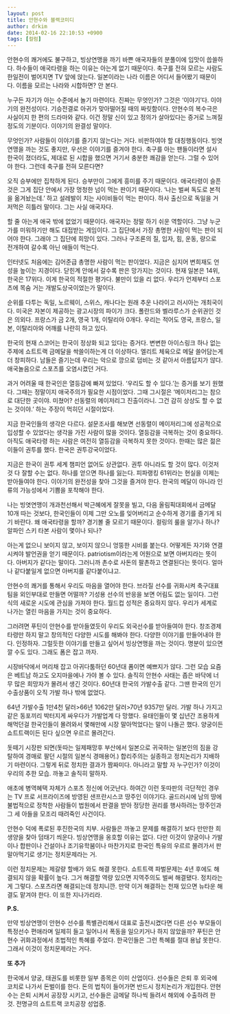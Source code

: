 ```yaml
---
layout: post
title: 안현수와 블랙코미디
author: drkim
date: 2014-02-16 22:10:53 +0900
tags: [컬럼]
---
```

안현수의 쾌거에도 불구하고, 빙상연맹을 까기 바쁜 애국자들의 분풀이에 입맛이 씁쓸하다. 하수들이 애국타령을 하는 이유는 아는게 없기 때문이다. 축구를 전혀 모르는 사람도 한일전이 벌어지면 TV 앞에 앉는다. 일본이라는 나라 이름은 어디서 들어봤기 때문이다. 이름을 모르는 나라와 시합하면? 안 본다.

  


누구든 자기가 아는 수준에서 놀기 마련이다. 진짜는 무엇인가? 그것은 ‘이야기’다. 이야기의 완전성이다. 기승전결로 아귀가 맞아떨어질 때의 짜릿함이다. 안현수의 복수극은 사실이지 한 편의 드라마와 같다. 이건 정말 신이 있고 정의가 살아있다는 증거로 느껴질 정도의 기분이다. 이야기의 완결성 말이다. 

  


무엇인가? 사람들이 이야기를 즐기지 않는다는 거다. 비판하여야 할 대칭행동이다. 빙엿연맹을 까는 것도 좋지만, 우선은 이야기를 즐겨야 한다. 축구를 아는 팬들이라면 설사 한국이 졌더라도, 제대로 된 시합을 했으면 거기서 충분한 쾌감을 얻는다. 그럴 수 있어야 한다. 그런데 축구를 전혀 모른다면? 

  


오직 승부에만 집착하게 된다. 승부만이 그에게 흥미를 주기 때문이다. 애국타령이 슬픈 것은 그게 집단 안에서 가장 멍청한 넘이 먹는 판이기 때문이다. ‘나는 벌써 독도로 본적을 옮겨놨는데.’ 하고 설레발이 치는 사이비들이 먹는 판이다. 하사 출신으로 독일을 거저먹은 히틀러 말이다. 그는 사실 애국자다. 

  


할 줄 아는게 애국 밖에 없었기 때문이다. 애국자는 정말 하기 쉬운 역할이다. 그냥 누군가를 미워하기만 해도 대접받는 게임이다. 그 집단에서 가장 총명한 사람이 먹는 판이 되어야 한다. 그래야 그 집단에 희망이 있다. 그러나 구조론의 질, 입자, 힘, 운동, 량으로 전개하여 갈수록 아닌 애들이 먹는다. 

  


인터넷도 처음에는 김어준급 총명한 사람이 먹는 판이었다. 지금은 심지어 변희재도 언성을 높이는 지경이다. 닫힌계 안에서 갈수록 판은 망가지는 것이다. 현재 일본은 14위, 한국은 17위다. 이게 한국의 적절한 평가다. 불만이 있을 리 없다. 우리가 언제부터 스포츠에 목숨 거는 개발도상국이었는가 말이다. 

  


순위를 다투는 독일, 노르웨이, 스위스, 캐나다는 원래 추운 나라이고 러시아는 개최국이다. 미국은 자본이 제공하는 광고시장의 파이가 크다. 폴란드와 벨라루스가 순위권인 것은 의외다. 프랑스가 금 2개, 영국 1개, 이탈리아 0개다. 우리는 적어도 영국, 프랑스, 일본, 이탈리아와 어깨를 나란히 하고 있다. 

  


한국의 현재 스코어는 한국이 정상화 되고 있다는 증거다. 변변한 아이스링크 하나 없는 주제에 쇼트트랙 금메달을 싹쓸이하는게 더 이상하다. 엘리트 체육으로 메달 쓸어담는게 더 창피하다. 남들은 즐기는데 우리는 악으로 깡으로 덤비는 것 같아서 아름답지가 않다. 애국놀음으로 스포츠를 오염시켰던 거다. 

  


과거 어려울 때 한국인은 열등감에 빠져 있었다. ‘우리도 할 수 있다.’는 증거를 보기 원했다. 그때는 정말이지 애국주의가 필요한 시점이었다. 그때 그시절은 ‘메이저리그는 참으로 대단한 곳이야. 미쳤어? 선동렬의 메이저리그 진출이라니. 그건 감히 상상도 할 수 없는 것이야.’ 하는 주장이 먹히던 시절이었다. 

  


지금 한국인들의 생각은 다르다. 설문조사를 해보면 선동렬이 메이저리그에 성공적으로 입성할 수 있었다는 생각을 가진 사람이 많을 것이다. 열등감을 극복하는 것이 중요하다. 아직도 애국타령 하는 사람은 여전히 열등감을 극복하지 못한 것이다. 한때는 많은 젊은이들이 권투를 했다. 한국은 권투강국이었다. 

  


지금은 한국이 권투 세계 챔피언 없어도 상관없다. 권투 아니라도 할 것이 많다. 이것저것 다 잘할 수는 없다. 하나를 얻으면 하나를 잃는다. 피파랭킹 61위라는 현실을 이제는 받아들여야 한다. 이야기의 완전성을 찾아 그것을 즐겨야 한다. 한국의 메달이 아니라 인류의 가능성에서 기쁨을 포착해야 한다. 

  


나는 빙엿연맹이 개과천선해서 박근혜에게 잘못을 빌고, 다음 올림픽대회에서 금메달 10개 따는 것보다, 한국인들이 이제 그만 오노를 잊어버리고 순수하게 경기를 즐기게 되기 바란다. 왜 애국타령을 할까? 경기볼 줄 모르기 때문이다. 컬링의 룰을 알기나 하나? 알파인 스키 타본 사람이 몇이나 되나? 

  


아는게 없으니 보이지 않고, 보이지 않으니 엉뚱한 시비를 붙는다. 어떻게든 자기와 연결시켜야 발언권을 얻기 때문이다. patriotism이라는게 어원으로 보면 아버지라는 뜻이다. 아버지가 같다는 말이다. 그러니까 촌수로 사돈의 팔촌하고 연결된다는 뜻이다. 얼마나 같다붙일게 없으면 아버지를 같다붙이냐고. 

  


안현수의 쾌거를 통해서 우리도 마음을 열어야 한다. 브라질 선수를 귀화시켜 축구대표팀을 외인부대로 만들면 어떨까? 기성용 선수의 반응을 보면 어림도 없는 일이다. 그런 식의 새로운 시도에 관심을 가져야 한다. 월드컵 성적은 중요하지 않다. 우리가 세계로 나가는 열린 마음을 가지는 것이 중요하다. 

  


그러려면 푸틴이 안현수를 받아들였듯이 우리도 외국선수를 받아들여야 한다. 창조경제 타령만 하지 말고 창의적인 다양한 시도를 해봐야 한다. 다양한 이야기를 만들어내야 한다. 인정하자. 그럴듯한 이야기를 만들고 싶어서 빙상연맹을 까는 것이다. 명분이 있으면 깔 수도 있다. 그래도 폼은 잡고 까자. 

  


시장바닥에서 머리채 잡고 아귀다툼하던 60년대 폼이면 예쁘지가 않다. 그런 모습 요즘은 베트남 하고도 오지마을에나 가야 볼 수 있다. 솔직히 안현수 사태는 좁은 바닥에 너무 많은 희망자가 몰려서 생긴 것이다. 60년대 한국의 가발수출 같다. 그땐 한국의 인기 수출상품이 오직 가발 하나 밖에 없었다. 

  


64년 가발수출 1만4천 달러>66년 1062만 달러>70년 9357만 달러. 가발 하나 가지고 같은 동포끼리 박터지게 싸우다가 가발업계 다 망했다. 유태인들이 몇 십년간 조용하게 해먹던걸 한국인들이 몰려와서 몇해만에 시장 말아먹었다는 말이 나돌곤 했다. 양궁이든 쇼트트랙이든 된다 싶으면 우르르 몰려간다. 

  


돗떼기 시장판 되면(돗따는 일제패망후 부산에서 일본으로 귀국하는 일본인의 짐을 강탈하여 경매로 팔던 시절의 일본식 경매용어.) 합리주의는 실종하고 정치논리가 지배하기 마련이다. 그렇게 뒤로 정치한 결과가 짬짜미다. 아니라고 말할 자 누구인가? 이것이 우리의 추한 모습. 까놓고 솔직히 말하자. 

  


애초에 병역혜택 자체가 스포츠 정신에 어긋난다. 하여간 이런 돗따판의 극단적인 경우는 TV 프로 서프라이즈에 방영된 샌프란시스코 땅주인 이야기다. 골드러시에 남의 땅에 불법적으로 정착한 사람들이 법원에서 판결을 받아 정당한 권리를 행사하려는 땅주인과 그 세 아들을 모조리 때려죽인 사건이다. 

  


안현수 덕에 폭로된 후진한국의 치부. 사람들은 까놓고 문제를 해결하기 보다 만만한 희생양을 찾아 덤태기 씌운다. 빙상연맹을 옹호할 이유는 없다. 다만 이것이 양궁이나 가발이나 합판이나 건설이나 조기유학붐이나 마찬가지로 한국인 특유의 우르르 몰려가서 판 말아먹기로 생기는 정치문제라는 거.

  


이런 정치문제는 제갈량 할배가 와도 해결 못한다. 쇼트트랙 파벌문제는 4년 후에도 해결되지 않을 확률이 높다. 그거 해결할 역량 있으면 지역주의도 벌써 해결됐다. 정치라는게 그렇다. 스포츠라면 해결되는데 정치니깐. 만약 이거 해결하는 천재 있으면 뉴타운 해결도 맡겨야 한다. 이 또한 지나가리라. 

  


  **P.S.**

만약 빙상연맹이 안현수 선수를 특별관리해서 대표로 출전시켰다면 다른 선수 부모들이 특정선수 편애라며 일제히 들고 일어나서 폭동을 일으키거나 하지 않았을까? 푸틴은 안현수 귀화과정에서 초법적인 특혜를 주었다. 한국인들은 그런 특혜를 절대 용납 못한다. 그래서 이것이 정치문제라는 거다.

  


**또 추가**

한국에서 양궁, 태권도를 비롯한 일부 종목은 이미 산업이다. 선수들은 은퇴 후 외국에 코치로 나가서 돈벌이를 한다. 돈의 법칙이 들어가면 반드시 정치논리가 개입한다. 안현수는 은퇴 시켜서 공장장 시키고, 선수들은 금메달 하나씩 들려서 해외에 수출하려 한 것. 전명규의 쇼트트랙 코치공장 성업중.